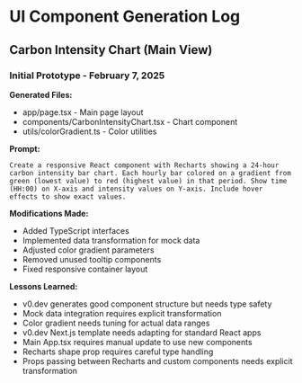 # UI Component Generation Log

## Carbon Intensity Chart (Main View)

### Initial Prototype - February 7, 2025

**Generated Files:**
- app/page.tsx - Main page layout
- components/CarbonIntensityChart.tsx - Chart component
- utils/colorGradient.ts - Color utilities

**Prompt:**
```
Create a responsive React component with Recharts showing a 24-hour carbon intensity bar chart. Each hourly bar colored on a gradient from green (lowest value) to red (highest value) in that period. Show time (HH:00) on X-axis and intensity values on Y-axis. Include hover effects to show exact values.
```

**Modifications Made:**
- Added TypeScript interfaces
- Implemented data transformation for mock data
- Adjusted color gradient parameters
- Removed unused tooltip components
- Fixed responsive container layout

**Lessons Learned:**
- v0.dev generates good component structure but needs type safety
- Mock data integration requires explicit transformation
- Color gradient needs tuning for actual data ranges
- v0.dev Next.js template needs adapting for standard React apps
- Main App.tsx requires manual update to use new components
- Recharts shape prop requires careful type handling
- Props passing between Recharts and custom components needs explicit transformation
